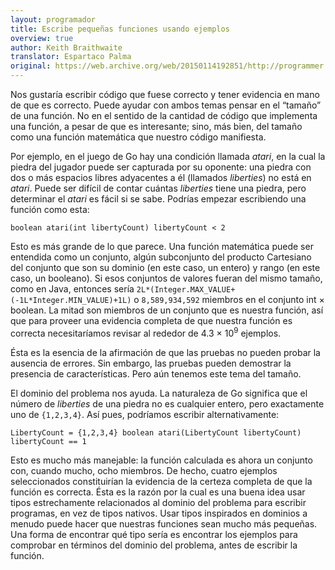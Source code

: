 ```yaml
---
layout: programador
title: Escribe pequeñas funciones usando ejemplos
overview: true
author: Keith Braithwaite
translator: Espartaco Palma
original: https://web.archive.org/web/20150114192851/http://programmer.97things.oreilly.com/wiki/index.php/Write_Small_Functions_Using_Examples
---
```


Nos gustaría escribir código que fuese correcto y tener evidencia en
mano de que es correcto. Puede ayudar con ambos temas pensar en el
“tamaño” de una función. No en el sentido de la cantidad de código que
implementa una función, a pesar de que es interesante; sino, más bien,
del tamaño como una función matemática que nuestro código manifiesta.

Por ejemplo, en el juego de Go hay una condición llamada _atari_, en la
cual la piedra del jugador puede ser capturada por su oponente: una
piedra con dos o más espacios libres adyacentes a él (llamados
_liberties_) no está en *atari*. Puede ser difícil de contar cuántas
_liberties_ tiene una piedra, pero determinar el *atari* es fácil si se
sabe. Podrías empezar escribiendo una función como esta:


    boolean atari(int libertyCount) libertyCount < 2


Esto es más grande de lo que parece. Una función matemática puede ser
entendida como un conjunto, algún subconjunto del producto Cartesiano
del conjunto que son su dominio (en este caso, un entero) y rango (en
este caso, un booleano). Si esos conjuntos de valores fueran del mismo
tamaño, como en Java, entonces sería
`2L*(Integer.MAX_VALUE+(-1L*Integer.MIN_VALUE)+1L)` o `8,589,934,592`
miembros en el conjunto int × boolean. La mitad son miembros de un
conjunto que es nuestra función, así que para proveer una evidencia
completa de que nuestra función es correcta necesitaríamos revisar al
rededor de 4.3 × 10<sup>9</sup> ejemplos.

Ésta es la esencia de la afirmación de que las pruebas no pueden probar
la ausencia de errores. Sin embargo, las pruebas pueden demostrar la
presencia de características. Pero aún tenemos este tema del tamaño.

El dominio del problema nos ayuda. La naturaleza de Go significa que el
número de _liberties_ de una piedra no es cualquier entero, pero
exactamente uno de `{1,2,3,4}`. Así pues, podríamos escribir
alternativamente:

    LibertyCount = {1,2,3,4} boolean atari(LibertyCount libertyCount)
    libertyCount == 1


Esto es mucho más manejable: la función calculada es ahora un conjunto
con, cuando mucho, ocho miembros. De hecho, cuatro ejemplos seleccionados
constituirían la evidencia de la certeza completa de que la función es
correcta. Ésta es la razón por la cual es una buena idea usar tipos
estrechamente relacionados al dominio del problema para escribir
programas, en vez de tipos nativos. Usar tipos inspirados en dominios a
menudo puede hacer que nuestras funciones sean mucho más pequeñas. Una
forma de encontrar qué tipo sería es encontrar los ejemplos para
comprobar en términos del dominio del problema, antes de escribir la
función.
